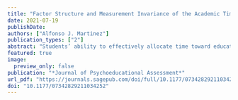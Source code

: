 ```yaml
---
title: "Factor Structure and Measurement Invariance of the Academic Time Management and Procrastination Measure"
date: 2021-07-19
publishDate: 
authors: ["Alfonso J. Martinez"]
publication_types: ["2"]
abstract: "Students’ ability to effectively allocate time toward educational tasks and reduction of maladaptive behaviors such as procrastination are important predictors of successful educational outcomes. The Academic Time Management and Procrastination Measure (ATMPM) purports to measure the extent to which students engage in such behaviors; however, the psychometric properties of the ATMPM have only been explored with exploratory techniques. In addition, the extent to which measurement invariance is supported among first-generation college students (FGCS) and non-FGCS is unknown. The purpose of the present study was to (1) examine the factor structure of the ATMPM within a college population by employing confirmatory factor analysis and to (2) investigate measurement invariance through an application of multiple group confirmatory factor analysis (MGCFA). Results supported a three-factor solution (planning time, monitoring time, and procrastination), and invariance analyses supported full configural, metric, and scalar invariance."
featured: true
image:
  preview_only: false
publication: "*Journal of Psychoeducational Assessment*"
url_pdf: "https://journals.sagepub.com/doi/full/10.1177/07342829211034252"
doi: "10.1177/07342829211034252"
---
```



